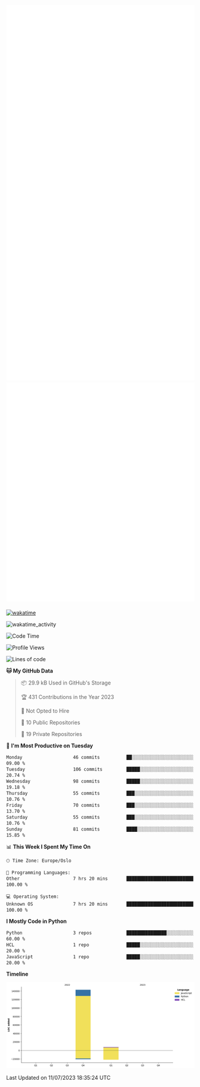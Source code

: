![Metrics](/metrics.svg)![Additional metrics](metrics.additional.svg)
----------------------------------------------------------------------------------------------------------------------------------------------------

[![wakatime](https://wakatime.com/badge/user/139c3dc8-b99d-475a-b6b4-e7663d03add8.svg)](https://wakatime.com/@139c3dc8-b99d-475a-b6b4-e7663d03add8)

![wakatime_activity](https://wakatime.com/share/@merca/d0fb6363-0f77-40ae-9525-9b9347ed2e36.svg)

<!--START_SECTION:waka-->
![Code Time](http://img.shields.io/badge/Code%20Time-6%2C722%20hrs%2010%20mins-blue)

![Profile Views](http://img.shields.io/badge/Profile%20Views-0-blue)

![Lines of code](https://img.shields.io/badge/From%20Hello%20World%20I%27ve%20Written-150.4%20thousand%20lines%20of%20code-blue)

**🐱 My GitHub Data** 

> 📦 29.9 kB Used in GitHub's Storage 
 > 
> 🏆 431 Contributions in the Year 2023
 > 
> 🚫 Not Opted to Hire
 > 
> 📜 10 Public Repositories 
 > 
> 🔑 19 Private Repositories 
 > 
📅 **I'm Most Productive on Tuesday** 

```text
Monday                   46 commits          ██░░░░░░░░░░░░░░░░░░░░░░░   09.00 % 
Tuesday                  106 commits         █████░░░░░░░░░░░░░░░░░░░░   20.74 % 
Wednesday                98 commits          █████░░░░░░░░░░░░░░░░░░░░   19.18 % 
Thursday                 55 commits          ███░░░░░░░░░░░░░░░░░░░░░░   10.76 % 
Friday                   70 commits          ███░░░░░░░░░░░░░░░░░░░░░░   13.70 % 
Saturday                 55 commits          ███░░░░░░░░░░░░░░░░░░░░░░   10.76 % 
Sunday                   81 commits          ████░░░░░░░░░░░░░░░░░░░░░   15.85 % 
```


📊 **This Week I Spent My Time On** 

```text
🕑︎ Time Zone: Europe/Oslo

💬 Programming Languages: 
Other                    7 hrs 20 mins       █████████████████████████   100.00 % 

💻 Operating System: 
Unknown OS               7 hrs 20 mins       █████████████████████████   100.00 % 
```

**I Mostly Code in Python** 

```text
Python                   3 repos             ███████████████░░░░░░░░░░   60.00 % 
HCL                      1 repo              █████░░░░░░░░░░░░░░░░░░░░   20.00 % 
JavaScript               1 repo              █████░░░░░░░░░░░░░░░░░░░░   20.00 % 
```



**Timeline**

![Lines of Code chart](https://raw.githubusercontent.com/merca/merca/current/assets/bar_graph.png)


 Last Updated on 11/07/2023 18:35:24 UTC
<!--END_SECTION:waka-->
